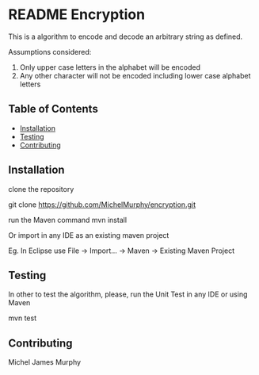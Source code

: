 # README Encryption

This is a algorithm to encode and decode an arbitrary string as defined.

Assumptions considered:
1. Only upper case letters in the alphabet will be encoded
2. Any other character will not be encoded including lower case alphabet letters

## Table of Contents

- [Installation](#installation)
- [Testing](#testing)
- [Contributing](#contributing)

## Installation

clone the repository

git clone https://github.com/MichelMurphy/encryption.git

run the Maven command mvn install

Or import in any IDE as an existing maven project

Eg. In Eclipse use File -> Import... -> Maven -> Existing Maven Project

## Testing

In other to test the algorithm, please, run the Unit Test in any IDE or using Maven

mvn test

## Contributing

Michel James Murphy
